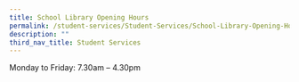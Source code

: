 ```yaml
---
title: School Library Opening Hours
permalink: /student-services/Student-Services/School-Library-Opening-Hours/
description: ""
third_nav_title: Student Services
---
```

Monday to Friday: 7.30am – 4.30pm